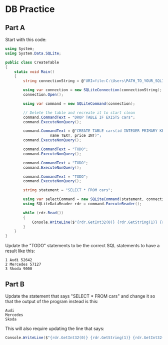 # DB Practice
## Part A
Start with this code:
```csharp
using System;
using System.Data.SQLite;

public class CreateTable
{
    static void Main()
    {
        string connectionString = @"URI=file:C:\Users\PATH_TO_YOUR_SQLITE";

        using var connection = new SQLiteConnection(connectionString);
        connection.Open();

        using var command = new SQLiteCommand(connection);

        // Delete the table and recreate it to start clean
        command.CommandText = "DROP TABLE IF EXISTS cars";
        command.ExecuteNonQuery();

        command.CommandText = @"CREATE TABLE cars(id INTEGER PRIMARY KEY,
                    name TEXT, price INT)";
        command.ExecuteNonQuery();

        command.CommandText = "TODO";
        command.ExecuteNonQuery();

        command.CommandText = "TODO";
        command.ExecuteNonQuery();

        command.CommandText = "TODO";
        command.ExecuteNonQuery();

        string statement = "SELECT * FROM cars";

        using var selectCommand = new SQLiteCommand(statement, connection);
        using SQLiteDataReader rdr = command.ExecuteReader();

        while (rdr.Read())
        {
            Console.WriteLine($"{rdr.GetInt32(0)} {rdr.GetString(1)} {rdr.GetInt32(2)}");
        }
    }
}
```
Update the "TODO" statements to be the correct SQL statements to have a result like this:
```
1 Audi 52642
2 Mercedes 57127
3 Skoda 9000
```

## Part B
Update the statement that says "SELECT * FROM cars" and change it so that the output of the program instead is this:
```
Audi
Mercedes
Skoda
```
This will also require updating the line that says:
```csharp
Console.WriteLine($"{rdr.GetInt32(0)} {rdr.GetString(1)} {rdr.GetInt32(2)}");
```
